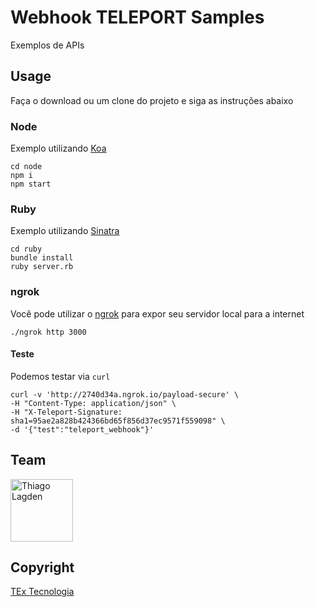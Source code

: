 # Webhook TELEPORT Samples

Exemplos de APIs


## Usage

Faça o download ou um clone do projeto e siga as instruções abaixo


### Node

Exemplo utilizando [Koa](http://koajs.com/)

```shell
cd node
npm i
npm start
```

### Ruby

Exemplo utilizando [Sinatra](http://www.sinatrarb.com/)

```shell
cd ruby
bundle install
ruby server.rb
```

### ngrok

Você pode utilizar o [ngrok](https://ngrok.com/download) para expor seu servidor local para a internet

```shell
./ngrok http 3000
```

#### Teste

Podemos testar via `curl`

```shell
curl -v 'http://2740d34a.ngrok.io/payload-secure' \
-H "Content-Type: application/json" \
-H "X-Teleport-Signature: sha1=95ae2a828b424366bd65f856d37ec9571f559098" \
-d '{"test":"teleport_webhook"}'
```

## Team

[<img src="https://avatars.githubusercontent.com/u/130963?s=390" alt="Thiago Lagden" width="100">](http://lagden.in) 


## Copyright

[TEx Tecnologia](https://www.textecnologia.com.br/)
